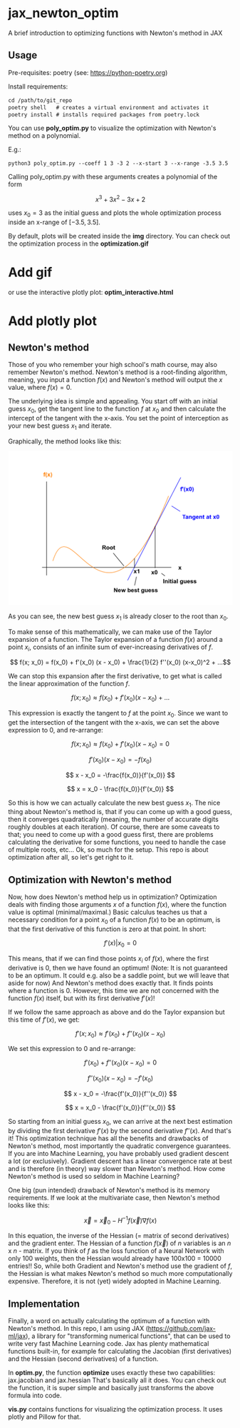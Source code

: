 # jax_newton_optim

A brief introduction to optimizing functions with Newton's method in JAX

## Usage

Pre-requisites: poetry (see: https://python-poetry.org)

Install requirements:

    cd /path/to/git_repo
    poetry shell   # creates a virtual environment and activates it
    poetry install # installs required packages from poetry.lock

You can use **poly_optim.py** to visualize the optimization with Newton's method on a polynomial.

E.g.:

    python3 poly_optim.py --coeff 1 3 -3 2 --x-start 3 --x-range -3.5 3.5

Calling poly_optim.py with these arguments creates a polynomial of the form

$$ x^3 + 3x^2 - 3x + 2 $$

uses $x_0=3$ as the initial guess and plots the whole optimization process inside an x-range of $[-3.5, 3.5]$.

By default, plots will be created inside the **img** directory.
You can check out the optimization process in the **optimization.gif**

# Add gif

or use the interactive plotly plot: **optim_interactive.html**

# Add plotly plot
   
 
## Newton's method
 
Those of you who remember your high school's math course, may also remember Newton's method.
Newton's method is a root-finding algorithm, meaning, you input a function $f(x)$ and Newton's method will output
the $x$ value, where $f(x) = 0$.
 
The underlying idea is simple and appealing. You start off with an initial guess $x_0$, get the
tangent line to the function $f$ at $x_0$ and then calculate the intercept of the tangent with the x-axis.
You set the point of interception as your new best guess $x_1$ and iterate.
 
Graphically, the method looks like this:
 
![newton_graphically.png](images/newton_graphically.png)
 
As you can see, the new best guess $x_1$ is already closer to the root than $x_0$.

To make sense of this mathematically, we can make use of the Taylor expansion of a function.
The Taylor expansion of a function $f(x)$ around a point $x_i$, consists of an infinite sum of ever-increasing
derivatives of $f$.
  
$$ f(x; x_0) = f(x_0) + f'(x_0) (x - x_0) + \frac{1}{2} f''(x_0) (x-x_0)^2 + ...$$
 
We can stop this expansion after the first derivative, to get what is called the linear approximation 
of the function $f$.
 
$$ f(x; x_0) \approx f(x_0) + f'(x_0) (x - x_0) + ... $$
 
This expression is exactly the tangent to $f$ at the point $x_0$.
Since we want to get the intersection of the tangent with the x-axis, we 
can set the above expression to 0, and re-arrange:
 
$$ f(x; x_0) \approx f(x_0) + f'(x_0) (x - x_0) = 0 $$

$$ f'(x_0) (x - x_0) = -f(x_0) $$

$$ x - x_0 = -\frac{f(x_0)}{f'(x_0)} $$

$$ x = x_0 - \frac{f(x_0)}{f'(x_0)} $$
 
So this is how we can actually calculate the new best guess $x_1$.
The nice thing about Newton's method is, that if you can come up with a good guess,
then it converges quadratically (meaning, the number of accurate digits roughly doubles at 
 each iteration). Of course, there are some caveats to that; you need to come up with a good guess first,
there are problems calculating the derivative for some functions, you need to handle the case of multiple
roots, etc...
Ok, so much for the setup. This repo is about optimization after all, so let's get right to it.
 
## Optimization with Newton's method

Now, how does Newton's method help us in optimization?
Optimization deals with finding those arguments $x$ of a function $f(x)$, where the function value is optimal (minimal/maximal.)
Basic calculus teaches us that a necessary condition for a point $x_0$ of a
function $f(x)$ to be an optimum, is that the first derivative of this function is zero at that point. In short:

$$ f'(x)|x_0 = 0 $$

This means, that if we can find those points $x_i$ of $f(x)$, where the first derivative is 0, then we have found an
optimum! (Note: It is not guaranteed to be an optimum. It could e.g. also be a saddle point, but we will leave that aside for now)
And Newton's method does exactly that. It finds points where a function is 0.
However, this time we are not concerned with the function $f(x)$ itself, but with its first derivative $f'(x)$!

If we follow the same approach as above and do the Taylor expansion but this time of $f'(x)$, we get:

$$ f'(x; x_0) \approx f'(x_0) + f''(x_0) (x - x_0) $$

We set this expression to 0 and re-arrange:

$$ f'(x_0) + f''(x_0) (x - x_0) = 0 $$

$$ f''(x_0) (x - x_0) = -f'(x_0) $$

$$ x - x_0 = -\frac{f'(x_0)}{f''(x_0)} $$

$$ x = x_0 - \frac{f'(x_0)}{f''(x_0)} $$

So starting from an initial guess $x_0$, we can arrive at the next best estimation by dividing the first derivative $f'(x)$
by the second derivative $f''(x)$.
And that's it! This optimization technique has all the benefits and drawbacks of Newton's method, most importantly the quadratic convergence guarantees.
If you are into Machine Learning, you have probably used gradient descent a lot (or exclusively). Gradient descent has
a linear convergence rate at best and is therefore (in theory) way slower than Newton's method.
How come Newton's method is used so seldom in Machine Learning?

One big (pun intended) drawback of Newton's method is its memory requirements.
If we look at the multivariate case, then Newton's method looks like this:

$$ \vec{x} = \vec{x}_0 - H^{-1} f(\vec{x}) \nabla f(x) $$

In this equation, the inverse of the Hessian (= matrix of second derivatives) and the gradient enter.
The Hessian of a function $f(\vec{x})$ of $n$ variables is an $n$ x $n$ - matrix.
If you think of $f$ as the loss function of a Neural Network with only 100 weights, then the Hessian would already have
100x100 = 10000 entries!!
So, while both Gradient and Newton's method use the gradient of $f$, the Hessian is what makes Newton's method so much more
computationally expensive. 
Therefore, it is not (yet) widely adopted in Machine Learning.

## Implementation

Finally, a word on actually calculating the optimum of a function with Newton's method.
In this repo, I am using JAX (https://github.com/jax-ml/jax), a library for "transforming numerical functions", that 
can be used to write very fast Machine Learning code.
Jax has plenty mathematical functions built-in, for example for calculating the Jacobian (first derivatives) and the
Hessian (second derivatives) of a function.

In **optim.py**, the function **optimize** uses exactly these two capabilities: jax.jacobian and
jax.hessian
That's basically all it does. You can check out the function, it is super simple and basically just transforms the above
formula into code.

**vis.py**  contains functions for visualizing the optimization process. It uses plotly and Pillow for that.
